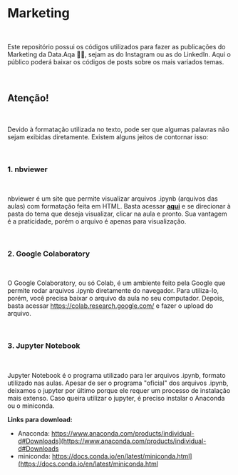 # Marketing
<br>

Este repositório possui os códigos utilizados para fazer as publicações do Marketing da Data.Aqa 👩‍💻, sejam as do Instagram ou as do LinkedIn. 
Aqui  o público poderá baixar os códigos de posts sobre os mais variados temas. 

<br>

## Atenção!

<br>

Devido à formatação utilizada no texto, pode ser que algumas palavras não sejam exibidas diretamente. Existem alguns jeitos de contornar isso:

<br>

### 1. nbviewer 
<br>

nbviewer é um site que permite visualizar arquivos .ipynb (arquivos das aulas) com formatação feita em HTML. Basta acessar **[aqui](https://nbviewer.org/github/Data-Aqa/aulas/tree/main/)** e se direcionar à pasta do tema que deseja visualizar, clicar na aula e pronto. 
Sua vantagem é a praticidade, porém o arquivo é apenas para visualização.

<br>

### 2. Google Colaboratory 

<br>

O Google Colaboratory, ou só Colab, é um ambiente feito pela Google que permite rodar arquivos .ipynb diretamente do navegador. Para utiliza-lo, porém, você precisa baixar o arquivo da aula no seu computador. Depois, basta acessar https://colab.research.google.com/ e fazer o upload do arquivo.

<br>

### 3. Jupyter Notebook 

<br>

Jupyter Notebook é o programa utilizado para ler arquivos .ipynb, formato utilizado nas aulas. Apesar de ser o programa "oficial" dos arquivos .ipynb, deixamos o jupyter por último porque ele requer um processo de instalação mais extenso. Caso queira utilizar o jupyter, é preciso instalar o Anaconda ou o miniconda.
<br>

**Links para download:**
- Anaconda: https://www.anaconda.com/products/individual-d#Downloads](https://www.anaconda.com/products/individual-d#Downloads
- miniconda: https://docs.conda.io/en/latest/miniconda.html](https://docs.conda.io/en/latest/miniconda.html
